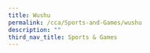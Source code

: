 ```yaml
---
title: Wushu
permalink: /cca/Sports-and-Games/wushu
description: ""
third_nav_title: Sports & Games
---
```

